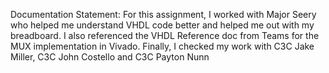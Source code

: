 Documentation Statement: For this assignment, I worked with Major Seery who helped me understand VHDL code better and helped me out with my breadboard. I also referenced the VHDL Reference doc from Teams for the MUX implementation in Vivado. Finally, I checked my work with C3C Jake Miller, 
C3C John Costello and C3C Payton Nunn
